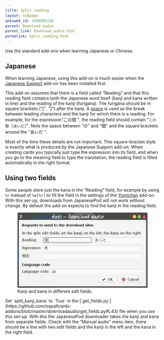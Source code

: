 ```yaml
---
title: Split reading
layout: subpage
ankiweb_id: 3100585138
parent: Download audio
parent_link: Download_audio.html
permalink: Split_reading.html
---
```


Use the standard add-ons when learning Japanese or Chinese.

## Japanese

When learning Japanese, using this add-on is much easier when the
[Japanese Support](https://ankiweb.net/shared/info/3918629684) add-on
has been installed first.

This add-on assumes that there is a field called <q>Reading</q> and
that this reading field contains both the Japanese word itself (kanji
and kana written in line) and the reading of the kanji (furigana).
The furigana should be in square brackets
(<q>[\[](http://www.fileformat.info/info/unicode/char/5b/index.htm)</q>,
<q>[\]](http://www.fileformat.info/info/unicode/char/5d/index.htm)</q>)
after the kanji. A
[space](http://www.fileformat.info/info/unicode/char/20/index.htm) is
used as the break between leading characters and the kanji for which
there is a reading. For example, for the expression<q lang="ja">この間
</q>, the reading field should contain <q lang="ja">`この 間
[あいだ]`</q>.  Note the space between <q lang="ja">の</q> and <q
lang="ja">間</q> and the square brackets around the <q lang="ja">あいだ
</q>.

Most of the time these details are not important. This square-bracket
style is exactly what is produced by the Japanese Support add-on. When
creating cards you typically just type the expression into its field,
and when you go to the meaning field to type the translation, the
reading field is filled automatically in the right format.


## Using two fields

Some people store just the kana in the <q>Reading</q> field, for example by
using `%r` instead of `%e[%r]` to fill the field in the settings of
the [Yomichan](https://ankiweb.net/shared/info/934748696) add-on.
With this set-up, downloads from JapanesePod will not work without
change. By default the add-on expects to find the kanji in the reading
field.

<figure> <img src="images/update_kanji_kana.png" alt="Anki Download
audio dialog window. Text: Requests send to the download
sites. Reading. Edit texts:夫 おっと, Text: Expression. Edit text 夫.">
<figcaption>Kanji and kana in different edit fields.</figcaption>
</figure> Set `split_kanji_kana` to `True` in the
[`get_fields.py`](https://github.com/ospalh/anki-addons/blob/master/downloadaudio/get_fields.py#L43)
file when you use this set-up. With this the JapanesePod downloader
takes the kanji and kana from separate fields. Check with the
<q>Manual audio</q> menu item, there should be a line with two edit
fields and the kanji in the left and the kana in the right field.
